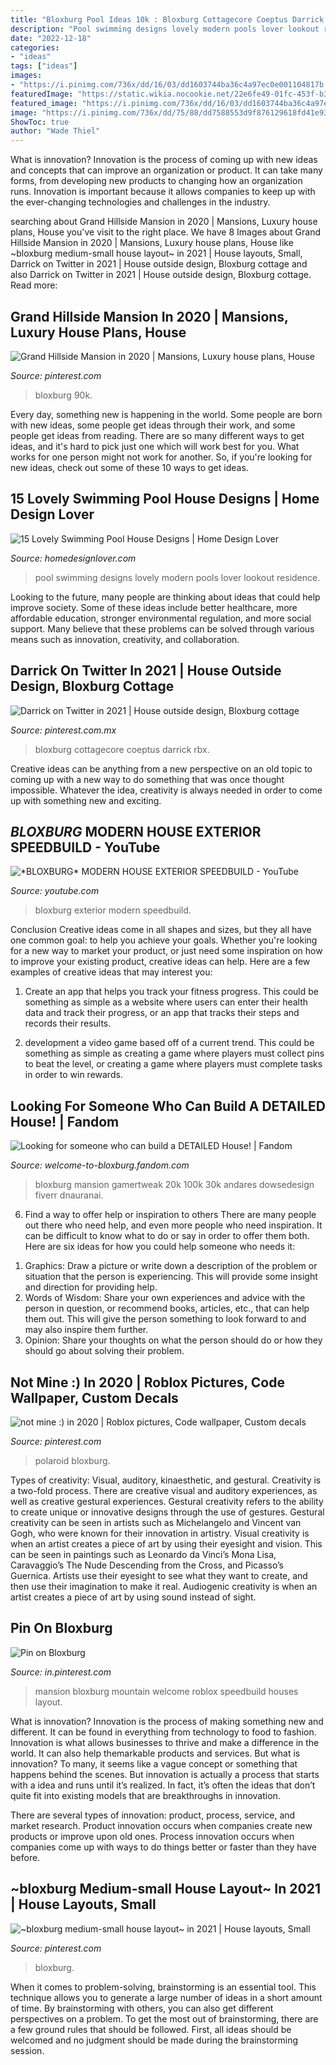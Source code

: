 ```yaml
---
title: "Bloxburg Pool Ideas 10k : Bloxburg Cottagecore Coeptus Darrick Rbx"
description: "Pool swimming designs lovely modern pools lover lookout residence"
date: "2022-12-18"
categories:
- "ideas"
tags: ["ideas"]
images:
- "https://i.pinimg.com/736x/dd/16/03/dd1603744ba36c4a97ec0e001104817b.jpg"
featuredImage: "https://static.wikia.nocookie.net/22e6fe49-01fc-453f-b3a4-61b7f80e7888"
featured_image: "https://i.pinimg.com/736x/dd/16/03/dd1603744ba36c4a97ec0e001104817b.jpg"
image: "https://i.pinimg.com/736x/dd/75/88/dd7588553d9f876129618fd41e939a07.jpg"
ShowToc: true
author: "Wade Thiel"
---
```



What is innovation?
Innovation is the process of coming up with new ideas and concepts that can improve an organization or product. It can take many forms, from developing new products to changing how an organization runs. Innovation is important because it allows companies to keep up with the ever-changing technologies and challenges in the industry.

	

		
searching about Grand Hillside Mansion in 2020 | Mansions, Luxury house plans, House you've visit to the right place. We have 8 Images about Grand Hillside Mansion in 2020 | Mansions, Luxury house plans, House like ~bloxburg medium-small house layout~ in 2021 | House layouts, Small, Darrick on Twitter in 2021 | House outside design, Bloxburg cottage and also Darrick on Twitter in 2021 | House outside design, Bloxburg cottage. Read more:
		
    
## Grand Hillside Mansion In 2020 | Mansions, Luxury House Plans, House

<img loading=lazy src="https://i.pinimg.com/736x/b1/2c/9a/b12c9a99b9627c9aad8c774e1f10395f.jpg" onerror="this.onerror=null;this.src='https://tse3.mm.bing.net/th?id=OIP.7EgBFFaU_r9Z9XNZC8tPaQHaEL&amp;pid=15.1';" alt="Grand Hillside Mansion in 2020 | Mansions, Luxury house plans, House">

_Source: pinterest.com_

>bloxburg 90k. 

	

Every day, something new is happening in the world. Some people are born with new ideas, some people get ideas through their work, and some people get ideas from reading. There are so many different ways to get ideas, and it's hard to pick just one which will work best for you. What works for one person might not work for another. So, if you're looking for new ideas, check out some of these 10 ways to get ideas.

    
## 15 Lovely Swimming Pool House Designs | Home Design Lover

<img loading=lazy src="https://homedesignlover.com/wp-content/uploads/2013/08/6-Bertram-Architects.jpg" onerror="this.onerror=null;this.src='https://tse1.mm.bing.net/th?id=OIP.RKtTs6pFfZKuxM9Vjus4_AHaFb&amp;pid=15.1';" alt="15 Lovely Swimming Pool House Designs | Home Design Lover">

_Source: homedesignlover.com_

>pool swimming designs lovely modern pools lover lookout residence. 

	

Looking to the future, many people are thinking about ideas that could help improve society. Some of these ideas include better healthcare, more affordable education, stronger environmental regulation, and more social support. Many believe that these problems can be solved through various means such as innovation, creativity, and collaboration.

    
## Darrick On Twitter In 2021 | House Outside Design, Bloxburg Cottage

<img loading=lazy src="https://i.pinimg.com/736x/dd/16/03/dd1603744ba36c4a97ec0e001104817b.jpg" onerror="this.onerror=null;this.src='https://tse3.mm.bing.net/th?id=OIP.BMiIqbBScCfLFvLUNAlLSwHaFl&amp;pid=15.1';" alt="Darrick on Twitter in 2021 | House outside design, Bloxburg cottage">

_Source: pinterest.com.mx_

>bloxburg cottagecore coeptus darrick rbx. 

	

Creative ideas can be anything from a new perspective on an old topic to coming up with a new way to do something that was once thought impossible. Whatever the idea, creativity is always needed in order to come up with something new and exciting.

    
## *BLOXBURG* MODERN HOUSE EXTERIOR SPEEDBUILD - YouTube

<img loading=lazy src="https://i.ytimg.com/vi/cDEVGjeI94Q/maxresdefault.jpg" onerror="this.onerror=null;this.src='https://tse1.mm.bing.net/th?id=OIP.HCm2pZcqf-e9iNjlb7cetwHaEK&amp;pid=15.1';" alt="*BLOXBURG* MODERN HOUSE EXTERIOR SPEEDBUILD - YouTube">

_Source: youtube.com_

>bloxburg exterior modern speedbuild. 

	

Conclusion
Creative ideas come in all shapes and sizes, but they all have one common goal: to help you achieve your goals. Whether you're looking for a new way to market your product, or just need some inspiration on how to improve your existing product, creative ideas can help. Here are a few examples of creative ideas that may interest you: 
1. Create an app that helps you track your fitness progress. This could be something as simple as a website where users can enter their health data and track their progress, or an app that tracks their steps and records their results.

2. development a video game based off of a current trend. This could be something as simple as creating a game where players must collect pins to beat the level, or creating a game where players must complete tasks in order to win rewards.


    
## Looking For Someone Who Can Build A DETAILED House! | Fandom

<img loading=lazy src="https://static.wikia.nocookie.net/22e6fe49-01fc-453f-b3a4-61b7f80e7888" onerror="this.onerror=null;this.src='https://tse3.mm.bing.net/th?id=OIP.utCwCVrsr0mUNByeQucCrAHaEK&amp;pid=15.1';" alt="Looking for someone who can build a DETAILED House! | Fandom">

_Source: welcome-to-bloxburg.fandom.com_

>bloxburg mansion gamertweak 20k 100k 30k andares dowsedesign fiverr dnauranai. 

	

6) Find a way to offer help or inspiration to others
There are many people out there who need help, and even more people who need inspiration. It can be difficult to know what to do or say in order to offer them both. Here are six ideas for how you could help someone who needs it: 
1. Graphics: Draw a picture or write down a description of the problem or situation that the person is experiencing. This will provide some insight and direction for providing help. 
2. Words of Wisdom: Share your own experiences and advice with the person in question, or recommend books, articles, etc., that can help them out. This will give the person something to look forward to and may also inspire them further. 
3. Opinion: Share your thoughts on what the person should do or how they should go about solving their problem.

    
## Not Mine :) In 2020 | Roblox Pictures, Code Wallpaper, Custom Decals

<img loading=lazy src="https://i.pinimg.com/736x/34/c7/53/34c753c3e2227a3730a76df43dea92ab.jpg" onerror="this.onerror=null;this.src='https://tse4.mm.bing.net/th?id=OIP.Jlvo1FajRAQPU6GLTUscLwHaHU&amp;pid=15.1';" alt="not mine :) in 2020 | Roblox pictures, Code wallpaper, Custom decals">

_Source: pinterest.com_

>polaroid bloxburg. 

	

Types of creativity: Visual, auditory, kinaesthetic, and gestural.
Creativity is a two-fold process. There are creative visual and auditory experiences, as well as creative gestural experiences. Gestural creativity refers to the ability to create unique or innovative designs through the use of gestures. Gestural creativity can be seen in artists such as Michelangelo and Vincent van Gogh, who were known for their innovation in artistry. Visual creativity is when an artist creates a piece of art by using their eyesight and vision. This can be seen in paintings such as Leonardo da Vinci’s Mona Lisa, Caravaggio’s The Nude Descending from the Cross, and Picasso’s Guernica. Artists use their eyesight to see what they want to create, and then use their imagination to make it real. Audiogenic creativity is when an artist creates a piece of art by using sound instead of sight.

    
## Pin On Bloxburg

<img loading=lazy src="https://i.pinimg.com/736x/dd/75/88/dd7588553d9f876129618fd41e939a07.jpg" onerror="this.onerror=null;this.src='https://tse2.mm.bing.net/th?id=OIP.8GCXOfHuxVMChbkTYFNsLQHaFj&amp;pid=15.1';" alt="Pin on Bloxburg">

_Source: in.pinterest.com_

>mansion bloxburg mountain welcome roblox speedbuild houses layout. 

	

What is innovation?
Innovation is the process of making something new and different. It can be found in everything from technology to food to fashion. Innovation is what allows businesses to thrive and make a difference in the world. It can also help themarkable products and services.
But what is innovation? To many, it seems like a vague concept or something that happens behind the scenes. But innovation is actually a process that starts with a idea and runs until it’s realized. In fact, it’s often the ideas that don’t quite fit into existing models that are breakthroughs in innovation.

There are several types of innovation: product, process, service, and market research. Product innovation occurs when companies create new products or improve upon old ones. Process innovation occurs when companies come up with ways to do things better or faster than they have before.

    
## ~bloxburg Medium-small House Layout~ In 2021 | House Layouts, Small

<img loading=lazy src="https://i.pinimg.com/736x/da/d0/be/dad0be3bf64d0bed1d9359aa58f7788d.jpg" onerror="this.onerror=null;this.src='https://tse1.mm.bing.net/th?id=OIP.1uVA1b53gw8_9aIRfKCiEwHaL0&amp;pid=15.1';" alt="~bloxburg medium-small house layout~ in 2021 | House layouts, Small">

_Source: pinterest.com_

>bloxburg. 

	

When it comes to problem-solving, brainstorming is an essential tool. This technique allows you to generate a large number of ideas in a short amount of time. By brainstorming with others, you can also get different perspectives on a problem. To get the most out of brainstorming, there are a few ground rules that should be followed. First, all ideas should be welcomed and no judgment should be made during the brainstorming session.


